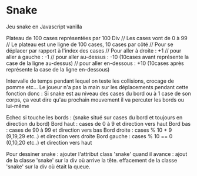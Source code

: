 # Snake

Jeu snake en Javascript vanilla

Plateau de 100 cases représentées par 100 Div
// Les cases vont de 0 à 99
      // Le plateau est une ligne de 100 cases, 10 cases par côté
      // Pour se déplacer par rapport à l'index des cases
      // Pour aller à droite : +1
      // pour aller à gauche : -1
      // pour aller au-dessus : -10 (10cases avant représente la case de la ligne au-dessus)
      // pour aller en-dessous : +10 (10cases après représente la case de la ligne en-dessous)

 Intervalle de temps pendant lequel on teste les collisions, crocage de pomme  etc...
 Le joueur n'a pas la main sur les déplacements pendant cette fonction donc :
 Si snake est au niveau des cases du bord ou à 1 case de son corps, ça veut dire qu'au prochain mouvement il va percuter les bords ou lui-même
   
 Echec si touche les bords : (snake situé sur cases du bord et toujours en direction du bord)
  Bord haut : cases de 0 à 9 et direction vers haut
  Bord bas : cases de 90 à 99 et direction vers bas
  Bord droite : cases % 10 + 9 (9,19,29 etc..) et direction vers droite
  Bord gauche : cases % 10 == 0 (0,10,20 etc..) et direction vers haut
        
 Pour dessiner snake : 
  ajouter l'attribut class 'snake'
  quand il avance : 
    ajout de la classe 'snake' sur la div où arrive la tête.
    effacement de la classe 'snake' sur la div où était la queue.
  
     
  
